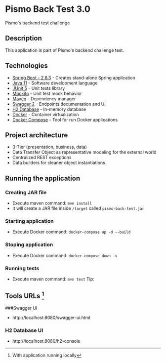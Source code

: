 # Pismo Back Test 3.0
Pismo's backend test challenge

## Description
This application is part of Pismo's backend challenge test. 

## Technologies
- [Spring Boot - 2.6.3](https://spring.io/projects/spring-boot) - Creates stand-alone Spring application
- [Java 11](https://www.oracle.com/br/java/) - Software development language
- [JUnit 5](https://junit.org/junit5/docs/current/user-guide/) - Unit tests library
- [Mockito](https://site.mockito.org/) - Unit test mock behavior
- [Maven](https://maven.apache.org/) - Dependency manager
- [Swagger 2](https://swagger.io/docs/) - Endpoints documentation and UI
- [H2 Database](https://www.h2database.com/html/quickstart.html) - In-memory database
- [Docker](https://www.docker.com/get-started) - Container virtualization
- [Docker Compose](https://docs.docker.com/compose/install/) - Tool for run Docker applications

## Project architecture
- 3-Tier (presentation, business, data)
- Data Transfer Object as representative modeling for the external world
- Centralized REST exceptions
- Data builders for cleaner object instantiations

## Running the application

### Creating JAR file
- Execute maven command: `mvn install `
- It will create a JAR file inside `/target` called `pismo-back-test.jar`

### Starting application
- Execute Docker command: `docker-compose up -d --build`

### Stoping application
- Execute Docker command: `docker-compose down -v`

### Running tests
- Execute maven command: `mvn test`
Tip: 

## Tools URLs [^1]
###Swagger UI
- http://localhost:8080/swagger-ui.html

### H2 Database UI
- http://localhost:8080/h2-console

[^1]: With application running locally